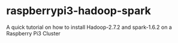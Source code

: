 # raspberrypi3-hadoop-spark
A quick tutorial on how to install Hadoop-2.7.2 and spark-1.6.2 on a Raspberry Pi3 Cluster
